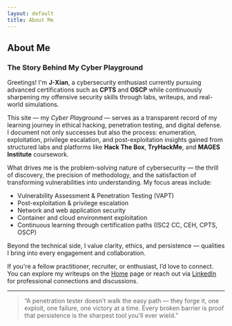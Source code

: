 ```yaml
---
layout: default
title: About Me
---
```


## About Me  
### The Story Behind My Cyber Playground

Greetings! I'm **J-Xian**, a cybersecurity enthusiast currently pursuing advanced certifications such as **CPTS** and **OSCP** while continuously sharpening my offensive security skills through labs, writeups, and real-world simulations.

This site — my *Cyber Playground* — serves as a transparent record of my learning journey in ethical hacking, penetration testing, and digital defense.  
I document not only successes but also the process: enumeration, exploitation, privilege escalation, and post-exploitation insights gained from structured labs and platforms like **Hack The Box**, **TryHackMe**, and **MAGES Institute** coursework.

What drives me is the problem-solving nature of cybersecurity — the thrill of discovery, the precision of methodology, and the satisfaction of transforming vulnerabilities into understanding. My focus areas include:

- Vulnerability Assessment & Penetration Testing (VAPT)
- Post-exploitation & privilege escalation
- Network and web application security
- Container and cloud environment exploitation
- Continuous learning through certification paths (ISC2 CC, CEH, CPTS, OSCP)
&nbsp;
&nbsp;

Beyond the technical side, I value clarity, ethics, and persistence — qualities I bring into every engagement and collaboration.

If you're a fellow practitioner, recruiter, or enthusiast, I’d love to connect.  
You can explore my writeups on the [Home](/) page or reach out via [LinkedIn](https://linkedin.com/in/j-xian-ching) for professional connections and discussions.

---

> “A penetration tester doesn’t walk the easy path — they forge it, one exploit, one failure, one victory at a time. Every broken barrier is proof that persistence is the sharpest tool you’ll ever wield.”
